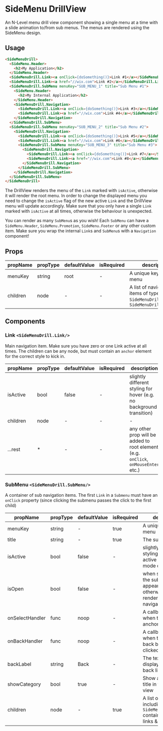 # SideMenu DrillView

An N-Level menu drill view component showing a single menu at a time with a slide animation to/from sub menus.
The menus are rendered using the SideMenu design.

## Usage

```html
<SideMenuDrill>
  <SideMenu.Header>
    <h2>My Application</h2>
  </SideMenu.Header>
  <SideMenuDrill.Link><a onClick={doSomething()}>Link #1</a></SideMenuDrill.Link>
  <SideMenuDrill.Link><a href="//wix.com">Link #2</a></SideMenuDrill.Link>
  <SideMenuDrill.SubMenu menuKey="SUB_MENU_1" title="Sub Menu #1">
    <SideMenu.Header>
      <h2>My Internal Application</h2>
    </SideMenu.Header>
    <SideMenuDrill.Navigation>
      <SideMenuDrill.Link><a onClick={doSomething()}>Link #3</a></SideMenuDrill.Link>
      <SideMenuDrill.Link><a href="//wix.com">Link #4</a></SideMenuDrill.Link>
    </SideMenuDrill.Navigation>
  </SideMenuDrill.SubMenu>
  <SideMenuDrill.SubMenu menuKey="SUB_MENU_2" title="Sub Menu #2">
    <SideMenuDrill.Navigation>
      <SideMenuDrill.Link><a onClick={doSomething()}>Link #5</a></SideMenuDrill.Link>
      <SideMenuDrill.Link><a href="//wix.com">Link #6</a></SideMenuDrill.Link>
      <SideMenuDrill.SubMenu menuKey="SUB_MENU_3" title="Sub Menu #3">
        <SideMenuDrill.Navigation>
          <SideMenuDrill.Link><a onClick={doSomething()}>Link #7</a></SideMenuDrill.Link>
          <SideMenuDrill.Link><a href="//wix.com">Link #8</a></SideMenuDrill.Link>
        </SideMenuDrill.Navigation>
      </SideMenuDrill.SubMenu>
    </SideMenuDrill.Navigation>
  </SideMenuDrill.SubMenu>
</SideMenuDrill>
```

The DrillView renders the menu of the `Link` marked with `isActive`, otherwise it will render the root menu.
In order to change the displayed menu you need to change the `isActive` flag of the new active `Link` and the DrillView menu will update accordingly.
Make sure that you only have a single `Link` marked with `isActive` at all times, otherwise the behaviour is unexpected.

You can render as many `SubMenu`s as you wish! Each `SubMenu` can have a `SideMenu.Header`, `SideMenu.Promotion`, `SideMenu.Footer` or any other custom item.
Make sure you wrap the internal `Link`s and `SubMenu`s with a `Navigation` component! 


## Props

| propName          | propType | defaultValue | isRequired | description                                                                        |
| -                 | -        | -            | -          | -                                                                                  |
| menuKey           | string   | root         | -          | A unique key for the menu                                                          |
| children          | node     | -            | -          | A list of navigation items of types `SideMenuDrill.Link`, `SideMenuDrill.SubMenu`  |

## Components

### Link `<SideMenuDrill.Link/>`

Main navigation item. Make sure you have zero or one Link active at all times.
The children can be any node, but must contain an `anchor` element for the correct style to kick in.

| propName          | propType | defaultValue | isRequired | description                                                                        |
| -                 | -        | -            | -          | -                                                                                  |
| isActive          | bool     | false        | -          | slightly different styling for hover (e.g. no background transition)               |
| children          | node     | -            | -          | -                                                                                  |
| ...rest           | *        | -            | -          | any other prop will be added to root element (e.g. `onClick`, `onMouseEnter` etc.) |

### SubMenu `<SideMenuDrill.SubMenu/>`

A container of sub navigation items.
The first `Link` in a `Submenu` must have an `onClick` property (since clicking the submenu passes the click to the first child)

| propName          | propType | defaultValue | isRequired | description                                                                                             |
| -                 | -        | -            | -          | -                                                                                                       |
| menuKey           | string   | -            | true       | A unique key for the menu                                                                               |
| title             | string   | -            | true       | The sub menu's title                                                                                    |
| isActive          | bool     | false        | -          | slightly different styling to indicate active link (closed mode only)                                   |
| isOpen            | bool     | false        | -          | when set to `false` the sub menu will appear like a `Link`, otherwise it will render the sub navigation |
| onSelectHandler   | func     | noop         | -          | A callback to call when the sub menu anchor is clicked                                                  |
| onBackHandler     | func     | noop         | -          | A callback to call when the sub menu back button is clicked                                             |
| backLabel         | string   | Back         | -          | The text that will be displayed on the back link                                                        |
| showCategory      | bool     | true         | -          | Show a category title in the submenu view                                                               |
| children          | node     | -            | true       | A list of child nodes including `SideMenu.Navigation` containing more links & sub menus                 |